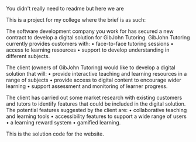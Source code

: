 You didn't really need to readme but here we are

This is a project for my college where the brief is as such:

The software development company you work for has secured a new contract to develop
a digital solution for GibJohn Tutoring.
GibJohn Tutoring currently provides customers with:
• face-to-face tutoring sessions
• access to learning resources
• support to develop understanding in different subjects.

The client (owners of GibJohn Tutoring) would like to develop a digital solution that will:
• provide interactive teaching and learning resources in a range of subjects
• provide access to digital content to encourage wider learning
• support assessment and monitoring of learner progress.

The client has carried out some market research with existing customers and tutors to
identify features that could be included in the digital solution. The potential features
suggested by the client are:
• collaborative teaching and learning tools
• accessibility features to support a wide range of users
• a learning reward system
• gamified learning.

This is the solution code for the website.

